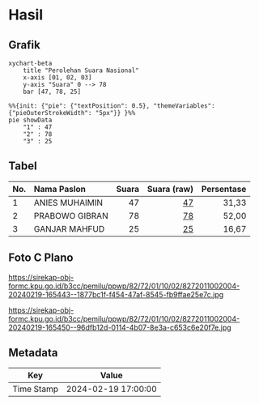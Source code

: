 # Hasil

## Grafik

```mermaid
xychart-beta
    title "Perolehan Suara Nasional"
    x-axis [01, 02, 03]
    y-axis "Suara" 0 --> 78
    bar [47, 78, 25]
```

```mermaid
%%{init: {"pie": {"textPosition": 0.5}, "themeVariables": {"pieOuterStrokeWidth": "5px"}} }%%
pie showData
    "1" : 47
    "2" : 78
    "3" : 25
```

## Tabel

| No. | Nama Paslon    | Suara | Suara (raw) | Persentase |
|:--- |:-------------- | -----:| -----------:| ----------:|
| 1   | ANIES MUHAIMIN | 47    | [47][p-1]   | 31,33      |
| 2   | PRABOWO GIBRAN | 78    | [78][p-2]   | 52,00      |
| 3   | GANJAR MAHFUD  | 25    | [25][p-3]   | 16,67      |


[p-1]: https://github.com/gigit-pemilu/pemilu-2024/blob/main/pilpres/hitung-suara/sub/82-maluku-utara/sub/72-kota-tidore-kepulauan/sub/01-tidore/sub/1002-gamtufkange/sub/004-tps/sub/paslon-1.txt
[p-2]: https://github.com/gigit-pemilu/pemilu-2024/blob/main/pilpres/hitung-suara/sub/82-maluku-utara/sub/72-kota-tidore-kepulauan/sub/01-tidore/sub/1002-gamtufkange/sub/004-tps/sub/paslon-2.txt
[p-3]: https://github.com/gigit-pemilu/pemilu-2024/blob/main/pilpres/hitung-suara/sub/82-maluku-utara/sub/72-kota-tidore-kepulauan/sub/01-tidore/sub/1002-gamtufkange/sub/004-tps/sub/paslon-3.txt

## Foto C Plano

https://sirekap-obj-formc.kpu.go.id/b3cc/pemilu/ppwp/82/72/01/10/02/8272011002004-20240219-165443--1877bc1f-f454-47af-8545-fb9ffae25e7c.jpg

https://sirekap-obj-formc.kpu.go.id/b3cc/pemilu/ppwp/82/72/01/10/02/8272011002004-20240219-165450--96dfb12d-0114-4b07-8e3a-c653c6e20f7e.jpg


## Metadata

| Key        | Value               |
| ---------- | ------------------- |
| Time Stamp | 2024-02-19 17:00:00 |



